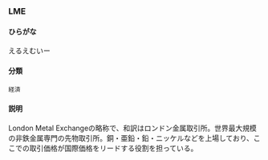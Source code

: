 <div style="display:none;">

## [あ行](securities-terms?id=あ行)
## [か行](securities-terms?id=か行)
## [さ行](securities-terms?id=さ行)
## [た行](securities-terms?id=た行)
## [な行](securities-terms?id=な行)
## [は行](securities-terms?id=は行)
## [ま行](securities-terms?id=ま行)
## [や行](securities-terms?id=や行)
## [ら行](securities-terms?id=ら行)
## [わ行](securities-terms?id=わ行)
## [英数字・記号](securities-terms?id=英数字・記号)

</div>

### LME

#### ひらがな

えるえむいー

#### 分類

`経済`

#### 説明

London Metal Exchangeの略称で、和訳はロンドン金属取引所。世界最大規模の非鉄金属専門の先物取引所。銅・亜鉛・鉛・ニッケルなどを上場しており、ここでの取引価格が国際価格をリードする役割を担っている。

